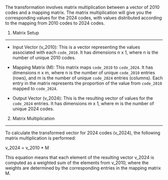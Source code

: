 The transformation involves matrix multiplication between a vector of 2010 codes and a mapping matrix. The matrix multiplication will give you the corresponding values for the 2024 codes, with values distributed according to the mapping from 2010 codes to 2024 codes.

1. Matrix Setup
---------------
- Input Vector (v_2010): This is a vector representing the values associated with each `code_2010`. It has dimensions n x 1, where n is the number of unique 2010 codes.

- Mapping Matrix (M): This matrix maps `code_2010` to `code_2024`. It has dimensions n x m, where n is the number of unique `code_2010` entries (rows), and m is the number of unique `code_2024` entries (columns). Each entry in the matrix represents the proportion of the value from `code_2010` mapped to `code_2024`.

- Output Vector (v_2024): This is the resulting vector of values for the `code_2024` entries. It has dimensions m x 1, where m is the number of unique 2024 codes.

2. Matrix Multiplication
-------------------------
To calculate the transformed vector for 2024 codes (v_2024), the following matrix multiplication is performed:

v_2024 = v_2010 * M

This equation means that each element of the resulting vector v_2024 is computed as a weighted sum of the elements from v_2010, where the weights are determined by the corresponding entries in the mapping matrix M.
